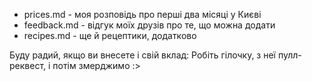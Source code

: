 - prices.md - моя розповідь про перші два місяці у Києві
- feedback.md - відгук моїх друзів про те, що можна додати
- recipes.md - ще й рецептики, додатково

Буду радий, якщо ви внесете і свій вклад:
Робіть гілочку, з неї пулл-реквест, і потім змерджимо :> 
